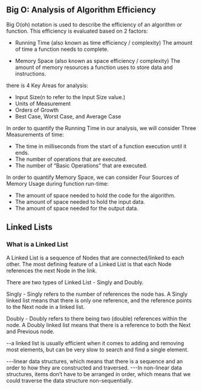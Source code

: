 ## Big O: Analysis of Algorithm Efficiency
Big O(oh) notation is used to describe the efficiency of an algorithm or function. This efficiency is evaluated based on 2 factors:

* Running Time (also known as time efficiency / complexity)
The amount of time a function needs to complete.

* Memory Space (also known as space efficiency / complexity)
The amount of memory resources a function uses to store data and instructions.


there is 4 Key Areas for analysis:
* Input Size(n to refer to the Input Size value.)
* Units of Measurement
* Orders of Growth
* Best Case, Worst Case, and Average Case

In order to quantify the Running Time in our analysis, we will consider Three Measurements of time:
* The time in milliseconds from the start of a function execution until it ends.
* The number of operations that are executed.
* The number of “Basic Operations” that are executed.

In order to quantify Memory Space, we can consider Four Sources of Memory Usage during function run-time:
* The amount of space needed to hold the code for the algorithm.
* The amount of space needed to hold the input data.
* The amount of space needed for the output data.


## Linked Lists
### What is a Linked List
A Linked List is a sequence of Nodes that are connected/linked to each other. The most defining feature of a Linked List is that each Node references the next Node in the link.

There are two types of Linked List - Singly and Doubly.

Singly - Singly refers to the number of references the node has. A Singly linked list means that there is only one reference, and the reference points to the Next node in a linked list.

Doubly - Doubly refers to there being two (double) references within the node. A Doubly linked list means that there is a reference to both the Next and Previous node.


--a linked list is usually efficient when it comes to adding and removing most elements, but can be very slow to search and find a single element.

---linear data structures, which means that there is a sequence and an order to how they are constructed and traversed.
---In non-linear data structures, items don’t have to be arranged in order, which means that we could traverse the data structure non-sequentially.

